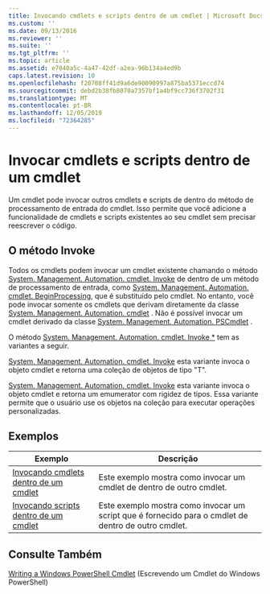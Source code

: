 ```yaml
---
title: Invocando cmdlets e scripts dentro de um cmdlet | Microsoft Docs
ms.custom: ''
ms.date: 09/13/2016
ms.reviewer: ''
ms.suite: ''
ms.tgt_pltfrm: ''
ms.topic: article
ms.assetid: e7040a5c-4a47-42df-a2ea-96b134a4ed9b
caps.latest.revision: 10
ms.openlocfilehash: f20708ff41d9a6de90090997a875ba5371eccd74
ms.sourcegitcommit: debd2b38fb8070a7357bf1a4bf9cc736f3702f31
ms.translationtype: MT
ms.contentlocale: pt-BR
ms.lasthandoff: 12/05/2019
ms.locfileid: "72364285"
---
```

# <a name="invoking-cmdlets-and-scripts-within-a-cmdlet"></a>Invocar cmdlets e scripts dentro de um cmdlet

Um cmdlet pode invocar outros cmdlets e scripts de dentro do método de processamento de entrada do cmdlet. Isso permite que você adicione a funcionalidade de cmdlets e scripts existentes ao seu cmdlet sem precisar reescrever o código.

## <a name="the-invoke-method"></a>O método Invoke

Todos os cmdlets podem invocar um cmdlet existente chamando o método [System. Management. Automation. cmdlet. Invoke](/dotnet/api/System.Management.Automation.Cmdlet.Invoke) de dentro de um método de processamento de entrada, como [System. Management. Automation. cmdlet. BeginProcessing](/dotnet/api/System.Management.Automation.Cmdlet.BeginProcessing), que é substituído pelo cmdlet. No entanto, você pode invocar somente os cmdlets que derivam diretamente da classe [System. Management. Automation. cmdlet](/dotnet/api/System.Management.Automation.Cmdlet) . Não é possível invocar um cmdlet derivado da classe [System. Management. Automation. PSCmdlet](/dotnet/api/System.Management.Automation.PSCmdlet) .

O método [System. Management. Automation. cmdlet. Invoke *](/dotnet/api/System.Management.Automation.Cmdlet.Invoke) tem as variantes a seguir.

[System. Management. Automation. cmdlet. Invoke](/dotnet/api/System.Management.Automation.Cmdlet.Invoke) esta variante invoca o objeto cmdlet e retorna uma coleção de objetos de tipo "T".

[System. Management. Automation. cmdlet. Invoke](/dotnet/api/System.Management.Automation.Cmdlet.Invoke) esta variante invoca o objeto cmdlet e retorna um emumerator com rigidez de tipos. Essa variante permite que o usuário use os objetos na coleção para executar operações personalizadas.

## <a name="examples"></a>Exemplos

|Exemplo|Descrição|
|-------------|-----------------|
|[Invocando cmdlets dentro de um cmdlet](./how-to-invoke-a-cmdlet-from-within-a-cmdlet.md)|Este exemplo mostra como invocar um cmdlet de dentro de outro cmdlet.|
|[Invocando scripts dentro de um cmdlet](./how-to-invoke-scripts-within-a-cmdlet.md)|Este exemplo mostra como invocar um script que é fornecido para o cmdlet de dentro de outro cmdlet.|

## <a name="see-also"></a>Consulte Também

[Writing a Windows PowerShell Cmdlet](./writing-a-windows-powershell-cmdlet.md) (Escrevendo um Cmdlet do Windows PowerShell)
